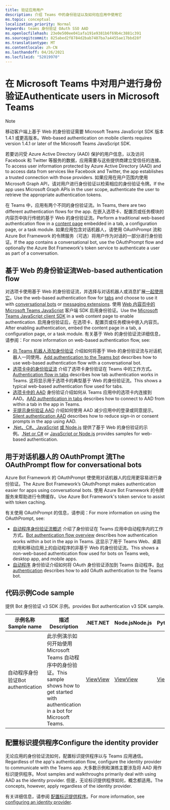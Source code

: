 ```yaml
---
title: 验证应用用户
description: 介绍 Teams 中的身份验证以及如何在应用中使用它
ms.topic: conceptual
localization_priority: Normal
keywords: teams 身份验证 OAuth SSO AAD
ms.openlocfilehash: 23e0e500ee041afa191e9381b6f69b4c3881c391
ms.sourcegitcommit: 825abed2f8784d2bab7407ba7a4455ae17bbd28f
ms.translationtype: MT
ms.contentlocale: zh-CN
ms.lasthandoff: 04/26/2021
ms.locfileid: "52019970"
---
```

# <a name="authenticate-users-in-microsoft-teams"></a><span data-ttu-id="a1b26-104">在 Microsoft Teams 中对用户进行身份验证</span><span class="sxs-lookup"><span data-stu-id="a1b26-104">Authenticate users in Microsoft Teams</span></span>

> [!NOTE]
> <span data-ttu-id="a1b26-105">移动客户端上基于 Web 的身份验证需要 Microsoft Teams JavaScript SDK 版本 1.4.1 或更高版本。</span><span class="sxs-lookup"><span data-stu-id="a1b26-105">Web-based authentication on mobile clients requires version 1.4.1 or later of the Microsoft Teams JavaScript SDK.</span></span>

<span data-ttu-id="a1b26-106">若要访问受 Azure Active Directory (AAD) 保护的用户信息，以及访问 Facebook 和 Twitter 等服务的数据，应用需要与这些提供商建立受信任的连接。</span><span class="sxs-lookup"><span data-stu-id="a1b26-106">To access user information protected by Azure Active Directory (AAD) and to access data from services like Facebook and Twitter, the app establishes a trusted connection with those providers.</span></span> <span data-ttu-id="a1b26-107">如果应用在用户范围内使用 Microsoft Graph API，请对用户进行身份验证以检索相应的身份验证令牌。</span><span class="sxs-lookup"><span data-stu-id="a1b26-107">If the app uses Microsoft Graph APIs in the user scope, authenticate the user to retrieve the appropriate authentication tokens.</span></span>

<span data-ttu-id="a1b26-108">在 Teams 中，应用有两个不同的身份验证流。</span><span class="sxs-lookup"><span data-stu-id="a1b26-108">In Teams, there are two different authentication flows for the app.</span></span> <span data-ttu-id="a1b26-109">在嵌入选项卡、配置页或任务模块的内容[](~/tabs/how-to/create-tab-pages/content-page.md)页中执行传统的基于 Web 的身份验证流。</span><span class="sxs-lookup"><span data-stu-id="a1b26-109">Perform a traditional web-based authentication flow in a [content page](~/tabs/how-to/create-tab-pages/content-page.md) embedded in a tab, a configuration page, or a task module.</span></span> <span data-ttu-id="a1b26-110">如果应用包含对话机器人，请使用 OAuthPrompt 流和 Azure Bot Framework 的令牌服务（可选）将用户作为对话的一部分进行身份验证。</span><span class="sxs-lookup"><span data-stu-id="a1b26-110">If the app contains a conversational bot, use the OAuthPrompt flow and optionally the Azure Bot Framework's token service to authenticate a user as part of a conversation.</span></span>

## <a name="web-based-authentication-flow"></a><span data-ttu-id="a1b26-111">基于 Web 的身份验证流</span><span class="sxs-lookup"><span data-stu-id="a1b26-111">Web-based authentication flow</span></span>

<span data-ttu-id="a1b26-112">对选项卡使用基于 Web 的[](~/tabs/what-are-tabs.md)身份验证流，并选择与对话机器人[](~/bots/what-are-bots.md)或消息扩展[一起使用它](~/messaging-extensions/what-are-messaging-extensions.md)。</span><span class="sxs-lookup"><span data-stu-id="a1b26-112">Use the web-based authentication flow for [tabs](~/tabs/what-are-tabs.md) and choose to use it with [conversational bots](~/bots/what-are-bots.md) or [messaging extensions](~/messaging-extensions/what-are-messaging-extensions.md).</span></span> <span data-ttu-id="a1b26-113">使用 [Web 内容页中的 Microsoft Teams JavaScript](/javascript/api/overview/msteams-client) 客户端 SDK 启用身份验证。</span><span class="sxs-lookup"><span data-stu-id="a1b26-113">Use the [Microsoft Teams JavaScript client SDK](/javascript/api/overview/msteams-client) in a web content page to enable authentication.</span></span> <span data-ttu-id="a1b26-114">启用身份验证后，在选项卡、配置页或任务模块中嵌入内容页。</span><span class="sxs-lookup"><span data-stu-id="a1b26-114">After enabling authentication, embed the content page in a tab, a configuration page, or a task module.</span></span> <span data-ttu-id="a1b26-115">有关基于 Web 的身份验证流详细信息，请参阅：</span><span class="sxs-lookup"><span data-stu-id="a1b26-115">For more information on web-based authentication flow, see:</span></span>

* <span data-ttu-id="a1b26-116">[向 Teams 机器人添加身份验证](~/bots/how-to/authentication/add-authentication.md) 介绍如何将基于 Web 的身份验证流与对话机器人一同使用。</span><span class="sxs-lookup"><span data-stu-id="a1b26-116">[Add authentication to the Teams bot](~/bots/how-to/authentication/add-authentication.md) describes how to use web-based authentication flow with a conversational bot.</span></span>
* <span data-ttu-id="a1b26-117">[选项卡中的身份验证流](~/tabs/how-to/authentication/auth-flow-tab.md) 介绍了选项卡身份验证在 Teams 中的工作方式。</span><span class="sxs-lookup"><span data-stu-id="a1b26-117">[Authentication flow in tabs](~/tabs/how-to/authentication/auth-flow-tab.md) describes how tab authentication works in Teams.</span></span> <span data-ttu-id="a1b26-118">这将显示用于选项卡的典型基于 Web 的身份验证流。</span><span class="sxs-lookup"><span data-stu-id="a1b26-118">This shows a typical web-based authentication flow used for tabs.</span></span>
* <span data-ttu-id="a1b26-119">[选项卡中的 AAD](~/tabs/how-to/authentication/auth-tab-AAD.md) 身份验证介绍如何从 Teams 应用中的选项卡内连接到 AAD。</span><span class="sxs-lookup"><span data-stu-id="a1b26-119">[AAD authentication in tabs](~/tabs/how-to/authentication/auth-tab-AAD.md) describes how to connect to AAD from within a tab in the app in Teams.</span></span>
* <span data-ttu-id="a1b26-120">[无提示身份验证 AAD](~/tabs/how-to/authentication/auth-silent-AAD.md) 介绍如何使用 AAD 减少应用中的登录或同意提示。</span><span class="sxs-lookup"><span data-stu-id="a1b26-120">[Silent authentication AAD](~/tabs/how-to/authentication/auth-silent-AAD.md) describes how to reduce sign-in or consent prompts in the app using AAD.</span></span>
* <span data-ttu-id="a1b26-121">[.Net、C#、JavaScript](https://github.com/OfficeDev/microsoft-teams-sample-complete-csharp) [或 Node.js](https://github.com/OfficeDev/microsoft-teams-sample-complete-node) 提供了基于 Web 的身份验证的示例。</span><span class="sxs-lookup"><span data-stu-id="a1b26-121">[.Net or C#](https://github.com/OfficeDev/microsoft-teams-sample-complete-csharp) or [JavaScript or Node.js](https://github.com/OfficeDev/microsoft-teams-sample-complete-node) provides samples for web-based authentication.</span></span>

## <a name="the-oauthprompt-flow-for-conversational-bots"></a><span data-ttu-id="a1b26-122">用于对话机器人的 OAuthPrompt 流</span><span class="sxs-lookup"><span data-stu-id="a1b26-122">The OAuthPrompt flow for conversational bots</span></span>

<span data-ttu-id="a1b26-123">Azure Bot Framework 的 OAuthPrompt 使使用对话机器人的应用更容易进行身份验证。</span><span class="sxs-lookup"><span data-stu-id="a1b26-123">The Azure Bot Framework’s OAuthPrompt makes authentication easier for apps using conversational bots.</span></span> <span data-ttu-id="a1b26-124">使用 Azure Bot Framework 的令牌服务来帮助进行令牌缓存。</span><span class="sxs-lookup"><span data-stu-id="a1b26-124">Use Azure Bot Framework's token service to assist with token caching.</span></span>

<span data-ttu-id="a1b26-125">有关使用 OAuthPrompt 的信息，请参阅：</span><span class="sxs-lookup"><span data-stu-id="a1b26-125">For more information on using the OAuthPrompt, see:</span></span>

* <span data-ttu-id="a1b26-126">[自动程序身份验证流概述](~/bots/how-to/authentication/auth-flow-bot.md) 介绍了身份验证在 Teams 应用中自动程序内的工作方式。</span><span class="sxs-lookup"><span data-stu-id="a1b26-126">[Bot authentication flow overview](~/bots/how-to/authentication/auth-flow-bot.md) describes how authentication works within a bot in the app in Teams.</span></span> <span data-ttu-id="a1b26-127">这显示了用于 Teams Web、桌面应用和移动应用上的自动程序的非基于 Web 的身份验证流。</span><span class="sxs-lookup"><span data-stu-id="a1b26-127">This shows a non-web-based authentication flow used for bots on Teams web, desktop app, and mobile apps.</span></span>
* <span data-ttu-id="a1b26-128">[自动程序](~/bots/how-to/authentication/add-authentication.md) 身份验证介绍如何将 OAuth 身份验证添加到 Teams 自动程序。</span><span class="sxs-lookup"><span data-stu-id="a1b26-128">[Bot authentication](~/bots/how-to/authentication/add-authentication.md) describes how to add OAuth authentication to the Teams bot.</span></span>

## <a name="code-sample"></a><span data-ttu-id="a1b26-129">代码示例</span><span class="sxs-lookup"><span data-stu-id="a1b26-129">Code sample</span></span>

<span data-ttu-id="a1b26-130">提供 Bot 身份验证 v3 SDK 示例。</span><span class="sxs-lookup"><span data-stu-id="a1b26-130">provides Bot authentication v3 SDK sample.</span></span>

| <span data-ttu-id="a1b26-131">**示例名称**</span><span class="sxs-lookup"><span data-stu-id="a1b26-131">**Sample name**</span></span> | <span data-ttu-id="a1b26-132">**描述**</span><span class="sxs-lookup"><span data-stu-id="a1b26-132">**Description**</span></span> | <span data-ttu-id="a1b26-133">**.NET**</span><span class="sxs-lookup"><span data-stu-id="a1b26-133">**.NET**</span></span> | <span data-ttu-id="a1b26-134">**Node.js**</span><span class="sxs-lookup"><span data-stu-id="a1b26-134">**Node.js**</span></span> | <span data-ttu-id="a1b26-135">**Python**</span><span class="sxs-lookup"><span data-stu-id="a1b26-135">**Python**</span></span> |
|---------------|------------|------------|-------------|---------------|
| <span data-ttu-id="a1b26-136">自动程序身份验证</span><span class="sxs-lookup"><span data-stu-id="a1b26-136">Bot authentication</span></span> | <span data-ttu-id="a1b26-137">此示例演示如何开始使用 Microsoft Teams 自动程序中的身份验证。</span><span class="sxs-lookup"><span data-stu-id="a1b26-137">This sample shows how to get started with authentication in a bot for Microsoft Teams.</span></span> | [<span data-ttu-id="a1b26-138">View</span><span class="sxs-lookup"><span data-stu-id="a1b26-138">View</span></span>](https://github.com/microsoft/BotBuilder-Samples/tree/master/samples/csharp_dotnetcore/46.teams-auth) | [<span data-ttu-id="a1b26-139">View</span><span class="sxs-lookup"><span data-stu-id="a1b26-139">View</span></span>](https://github.com/microsoft/BotBuilder-Samples/tree/master/samples/javascript_nodejs/46.teams-auth) | [<span data-ttu-id="a1b26-140">View</span><span class="sxs-lookup"><span data-stu-id="a1b26-140">View</span></span>](https://github.com/microsoft/BotBuilder-Samples/tree/main/samples/python/46.teams-auth) |

## <a name="configure-the-identity-provider"></a><span data-ttu-id="a1b26-141">配置标识提供程序</span><span class="sxs-lookup"><span data-stu-id="a1b26-141">Configure the identity provider</span></span>

<span data-ttu-id="a1b26-142">无论应用的身份验证流如何，配置标识提供程序以与 Teams 应用通信。</span><span class="sxs-lookup"><span data-stu-id="a1b26-142">Regardless of the app's authentication flow, configure the identity provider to communicate with the Teams app.</span></span> <span data-ttu-id="a1b26-143">大多数示例和演练主要涉及将 AAD 用作标识提供程序。</span><span class="sxs-lookup"><span data-stu-id="a1b26-143">Most samples and walkthroughs primarily deal with using AAD as the identity provider.</span></span> <span data-ttu-id="a1b26-144">但是，无论标识提供程序如何，概念都适用。</span><span class="sxs-lookup"><span data-stu-id="a1b26-144">The concepts, however, apply regardless of the identity provider.</span></span>

<span data-ttu-id="a1b26-145">有关详细信息，请参阅 [配置标识提供程序](~/concepts/authentication/configure-identity-provider.md)。</span><span class="sxs-lookup"><span data-stu-id="a1b26-145">For more information, see [configuring an identity provider](~/concepts/authentication/configure-identity-provider.md).</span></span>
